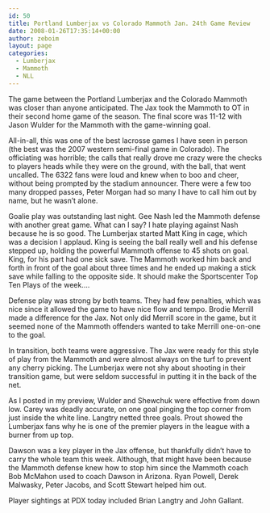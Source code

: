 ```yaml
---
id: 50
title: Portland Lumberjax vs Colorado Mammoth Jan. 24th Game Review
date: 2008-01-26T17:35:14+00:00
author: zeboim
layout: page
categories:
  - Lumberjax
  - Mammoth
  - NLL
---
```

The game between the Portland Lumberjax and the Colorado Mammoth was closer than anyone anticipated. The Jax took the Mammoth to OT in their second home game of the season. The final score was 11-12 with Jason Wulder for the Mammoth with the game-winning goal.

All-in-all, this was one of the best lacrosse games I have seen in person (the best was the 2007 western semi-final game in Colorado). The officiating was horrible; the calls that really drove me crazy were the checks to players heads while they were on the ground, with the ball, that went uncalled. The 6322 fans were loud and knew when to boo and cheer, without being prompted by the stadium announcer. There were a few too many dropped passes, Peter Morgan had so many I have to call him out by name, but he wasn&#8217;t alone.

Goalie play was outstanding last night. Gee Nash led the Mammoth defense with another great game. What can I say? I hate playing against Nash because he is so good. The Lumberjax started Matt King in cage, which was a decision I applaud. King is seeing the ball really well and his defense stepped up, holding the powerful Mammoth offense to 45 shots on goal. King, for his part had one sick save. The Mammoth worked him back and forth in front of the goal about three times and he ended up making a stick save while falling to the opposite side. It should make the Sportscenter Top Ten Plays of the week&#8230;.

Defense play was strong by both teams. They had few penalties, which was nice since it allowed the game to have nice flow and tempo. Brodie Merrill made a difference for the Jax. Not only did Merrill score in the game, but it seemed none of the Mammoth offenders wanted to take Merrill one-on-one to the goal.

In transition, both teams were aggressive. The Jax were ready for this style of play from the Mammoth and were almost always on the turf to prevent any cherry picking. The Lumberjax were not shy about shooting in their transition game, but were seldom successful in putting it in the back of the net.

As I posted in my preview, Wulder and Shewchuk were effective from down low. Carey was deadly accurate, on one goal pinging the top corner from just inside the white line. Langtry netted three goals. Prout showed the Lumberjax fans why he is one of the premier players in the league with a burner from up top.

Dawson was a key player in the Jax offense, but thankfully didn&#8217;t have to carry the whole team this week. Although, that might have been because the Mammoth defense knew how to stop him since the Mammoth coach Bob McMahon used to coach Dawson in Arizona. Ryan Powell, Derek Malwasky, Peter Jacobs, and Scott Stewart helped him out.

Player sightings at PDX today included Brian Langtry and John Gallant.
